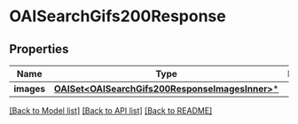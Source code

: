 # OAISearchGifs200Response

## Properties
Name | Type | Description | Notes
------------ | ------------- | ------------- | -------------
**images** | [**OAISet&lt;OAISearchGifs200ResponseImagesInner&gt;***](OAISearchGifs200ResponseImagesInner.md) |  | 

[[Back to Model list]](../README.md#documentation-for-models) [[Back to API list]](../README.md#documentation-for-api-endpoints) [[Back to README]](../README.md)



